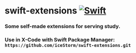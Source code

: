 # swift-extensions [![Swift](https://github.com/iceStorm/swift-extensions/actions/workflows/swift.yml/badge.svg)](https://github.com/iceStorm/swift-extensions/actions/workflows/swift.yml)

### Some self-made extensions for serving study.



### Use in X-Code with Swift Package Manager: ```https://github.com/iceStorm/swift-extensions.git```
